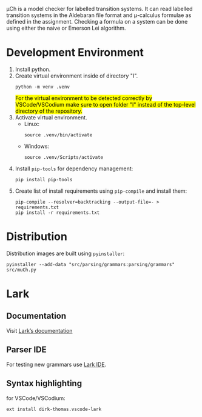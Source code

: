 μCh is a model checker for labelled transition systems. It can read labelled transition systems in the
Aldebaran file format and μ-calculus formulae as defined in the assignment. Checking a formula on a
system can be done using either the naive or Emerson Lei algorithm.

# Development Environment
1. Install python.
2. Create virtual environment inside of directory "I".
    ```
    python -m venv .venv
    ```
   <mark>For the virtual environment to be detected correctly by VSCode/VSCodium make sure to open folder "I" instead of the top-level directory of the repository.</mark>
3. Activate virtual environment.
    - Linux:
        ```
        source .venv/bin/activate
        ```
    - Windows:
        ```
        source .venv/Scripts/activate
        ```
4. Install `pip-tools` for dependency management:
    ```
    pip install pip-tools
    ```
5. Create list of install requirements using `pip-compile` and install them:
    ```
    pip-compile --resolver=backtracking --output-file=- > requirements.txt
    pip install -r requirements.txt
    ```

# Distribution
Distribution images are built using `pyinstaller`:
```
pyinstaller --add-data "src/parsing/grammars:parsing/grammars" src/muCh.py 
```

# Lark
## Documentation
Visit [Lark’s documentation](https://lark-parser.readthedocs.io/en/latest/visitors.html)

## Parser IDE
For testing new grammars use
[Lark IDE](https://www.lark-parser.org/ide/).

## Syntax highlighting
for VSCode/VSCodium:
```
ext install dirk-thomas.vscode-lark
```